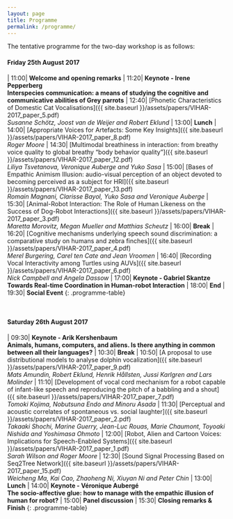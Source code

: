 ```yaml
---
layout: page
title: Programme
permalink: /programme/
---
```


The tentative programme for the two-day workshop is as follows:

#### Friday 25th August 2017

| 11:00|  **Welcome and opening remarks**
| 11:20|  **Keynote - Irene Pepperberg <br/> Interspecies communication: a means of studying the cognitive and communicative abilities of Grey parrots**
| 12:40|  [Phonetic Characteristics of Domestic Cat Vocalisations]({{ site.baseurl }}/assets/papers/VIHAR-2017_paper_5.pdf) <br/> *Susanne Schötz, Joost van de Weijer and Robert Eklund*
| 13:00|  **Lunch**
| 14:00|  [Appropriate Voices for Artefacts: Some Key Insights]({{ site.baseurl }}/assets/papers/VIHAR-2017_paper_8.pdf) <br/> *Roger Moore*
| 14:30|  [Multimodal breathiness in interaction: from breathy voice quality to global breathy “body behavior quality”]({{ site.baseurl }}/assets/papers/VIHAR-2017_paper_12.pdf) <br/> *Liliya Tsvetanova, Veronique Auberge and Yuko Sasa*
| 15:00|  [Bases of Empathic Animism Illusion: audio-visual perception of an object devoted to becoming perceived as a subject for HRI]({{ site.baseurl }}/assets/papers/VIHAR-2017_paper_13.pdf) <br/> *Romain Magnani, Clarisse Bayol, Yuko Sasa and Veronique Auberge*
| 15:30|  [Animal-Robot Interaction: The Role of Human Likeness on the Success of Dog-Robot Interactions]({{ site.baseurl }}/assets/papers/VIHAR-2017_paper_3.pdf) <br/> *Maretta Morovitz, Megan Mueller and Matthias Scheutz*
| 16:00|  **Break**
| 16:20|  [Cognitive mechanisms underlying speech sound discrimination: a comparative study on humans and zebra finches]({{ site.baseurl }}/assets/papers/VIHAR-2017_paper_4.pdf) <br/> *Merel Burgering, Carel ten Cate and Jean Vroomen*
| 16:40|  [Recording Vocal Interactivity among Turtles using AUVs]({{ site.baseurl }}/assets/papers/VIHAR-2017_paper_6.pdf) <br/> *Nick Campbell and Angela Dassow*
| 17:00|  **Keynote - Gabriel Skantze <br/> Towards Real-time Coordination in Human-robot Interaction**
| 18:00|  **End**
| 19:30|  **Social Event**
{: .programme-table}  

<br/>
 
#### Saturday 26th August 2017

| 09:30|  **Keynote - Arik Kershenbaum <br/> Animals, humans, computers, and aliens. Is there anything in common between all their languages?**
| 10:30|  **Break**
| 10:50|  [A proposal to use distributional models to analyse dolphin vocalization]({{ site.baseurl }}/assets/papers/VIHAR-2017_paper_9.pdf) <br/> *Mats Amundin, Robert Eklund, Henrik Hållsten, Jussi Karlgren and Lars Molinder*
| 11:10|  [Development of vocal cord mechanism for a robot capable of infant-like speech and reproducing the pitch of a babbling and a shout]({{ site.baseurl }}/assets/papers/VIHAR-2017_paper_7.pdf) <br/> *Tomoki Kojima, Nobutsuna Endo and Minoru Asada*
| 11:30|  [Perceptual and acoustic correlates of spontaneous vs. social laughter]({{ site.baseurl }}/assets/papers/VIHAR-2017_paper_2.pdf) <br/> *Takaaki Shochi, Marine Guerry, Jean-Luc Rouas, Marie Chaumont, Toyoaki Nishida and Yoshimasa Ohmoto*
| 12:00|  [Robot, Alien and Cartoon Voices: Implications for Speech-Enabled Systems]({{ site.baseurl }}/assets/papers/VIHAR-2017_paper_1.pdf) <br/> *Sarah Wilson and Roger Moore*
| 12:30|  [Sound Signal Processing Based on Seq2Tree Network]({{ site.baseurl }}/assets/papers/VIHAR-2017_paper_15.pdf) <br/> *Weicheng Ma, Kai Cao, Zhaoheng Ni, Xiuyan Ni and Peter Chin*
| 13:00|  **Lunch**
| 14:00|  **Keynote - Véronique Aubergé <br/> The socio-affective glue: how to manage with the empathic illusion of human for robot?**
| 15:00|  **Panel discussion**
| 15:30|  **Closing remarks & Finish**
{: .programme-table}  

